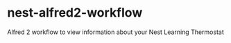 nest-alfred2-workflow
=====================

Alfred 2 workflow to view information about your Nest Learning Thermostat